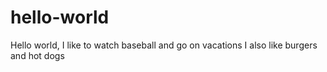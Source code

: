 # hello-world

Hello world,
I like to watch baseball and go on vacations
I also like burgers and hot dogs
